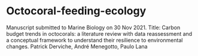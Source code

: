 # Octocoral-feeding-ecology

Manuscript submitted to Marine Biology on 30 Nov 2021.
Title: Carbon budget trends in octocorals: a literature review with data reassessment and a conceptual framework to understand their resilience to environmental changes.
Patrick Derviche, André Menegotto, Paulo Lana
